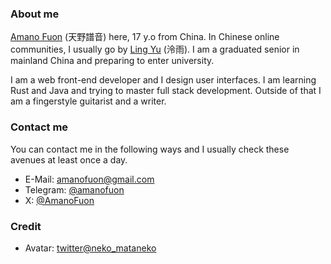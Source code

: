 ### About me

<ins>Amano Fuon</ins> (天野譜音) here, 17 y.o from China. In Chinese online communities, I usually go by <ins>Ling Yu</ins> (泠雨). I am a graduated senior in mainland China and preparing to enter university.

I am a web front-end developer and I design user interfaces. I am learning Rust and Java and trying to master full stack development. Outside of that I am a fingerstyle guitarist and a writer.

### Contact me

You can contact me in the following ways and I usually check these avenues at least once a day.

- E-Mail: [amanofuon@gmail.com](mailto:amanofuon@gmail.com)
- Telegram: [@amanofuon](https://t.me/amanofuon)
- X: [@AmanoFuon](https://x.com/AmanoFuon)

### Credit

- Avatar: [twitter@neko_mataneko](https://twitter.com/neko_mataneko)
